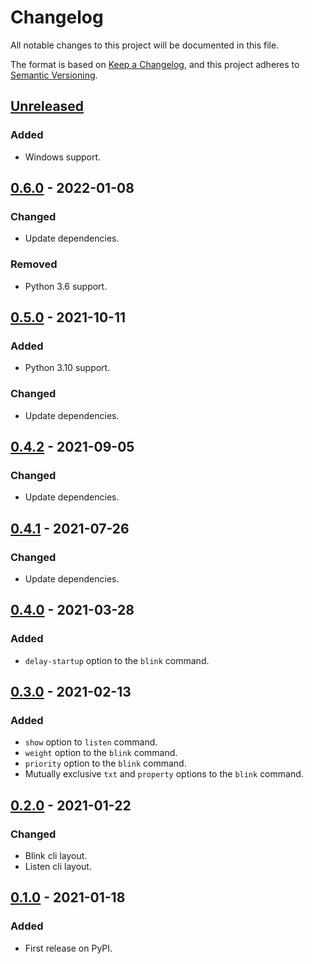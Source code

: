 # Changelog
All notable changes to this project will be documented in this file.

The format is based on [Keep a Changelog](https://keepachangelog.com/en/1.0.0/),
and this project adheres to [Semantic Versioning](https://semver.org/spec/v2.0.0.html).


## [Unreleased]
### Added
- Windows support.

## [0.6.0] - 2022-01-08
### Changed
- Update dependencies.

### Removed
- Python 3.6 support.

## [0.5.0] - 2021-10-11
### Added
- Python 3.10 support.

### Changed
- Update dependencies.

## [0.4.2] - 2021-09-05
### Changed
- Update dependencies.

## [0.4.1] - 2021-07-26
### Changed
- Update dependencies.

## [0.4.0] - 2021-03-28
### Added
- `delay-startup` option to the `blink` command.

## [0.3.0] - 2021-02-13
### Added
- `show` option to `listen` command.
- `weight` option to the `blink` command.
- `priority` option to the `blink` command.
- Mutually exclusive `txt` and `property` options to the `blink` command.

## [0.2.0] - 2021-01-22
### Changed
- Blink cli layout.
- Listen cli layout.

## [0.1.0] - 2021-01-18
### Added
- First release on PyPI.

[Unreleased]: https://github.com/fedejaure/mdns-beacon/compare/v0.6.0...develop
[0.6.0]: https://github.com/fedejaure/mdns-beacon/compare/v0.5.0...v0.6.0
[0.5.0]: https://github.com/fedejaure/mdns-beacon/compare/v0.4.2...v0.5.0
[0.4.2]: https://github.com/fedejaure/mdns-beacon/compare/v0.4.1...v0.4.2
[0.4.1]: https://github.com/fedejaure/mdns-beacon/compare/v0.4.0...v0.4.1
[0.4.0]: https://github.com/fedejaure/mdns-beacon/compare/v0.3.0...v0.4.0
[0.3.0]: https://github.com/fedejaure/mdns-beacon/compare/v0.2.0...v0.3.0
[0.2.0]: https://github.com/fedejaure/mdns-beacon/compare/v0.1.0...v0.2.0
[0.1.0]: https://github.com/fedejaure/mdns-beacon/compare/releases/tag/v0.1.0
